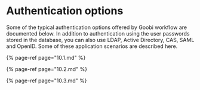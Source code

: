 # Authentication options

Some of the typical authentication options offered by Goobi workflow are documented below. In addition to authentication using the user passwords stored in the database, you can also use LDAP, Active Directory, CAS, SAML and OpenID. Some of these application scenarios are described here.

{% page-ref page="10.1.md" %}

{% page-ref page="10.2.md" %}

{% page-ref page="10.3.md" %}